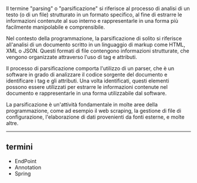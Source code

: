 Il termine "parsing" o "parsificazione" si riferisce al processo di analisi di un testo (o di un file) strutturato in un formato specifico, al fine di estrarre le informazioni contenute al suo interno e rappresentarle in una forma più facilmente manipolabile e comprensibile.

Nel contesto della programmazione, la parsificazione di solito si riferisce all'analisi di un documento scritto in un linguaggio di markup come HTML, XML o JSON. Questi formati di file contengono informazioni strutturate, che vengono organizzate attraverso l'uso di tag e attributi.

Il processo di parsificazione comporta l'utilizzo di un parser, che è un software in grado di analizzare il codice sorgente del documento e identificare i tag e gli attributi. Una volta identificati, questi elementi possono essere utilizzati per estrarre le informazioni contenute nel documento e rappresentarle in una forma utilizzabile dal software.

La parsificazione è un'attività fondamentale in molte aree della programmazione, come ad esempio il web scraping, la gestione di file di configurazione, l'elaborazione di dati provenienti da fonti esterne, e molte altre.

---

## termini
- EndPoint
- Annotation
- Spring